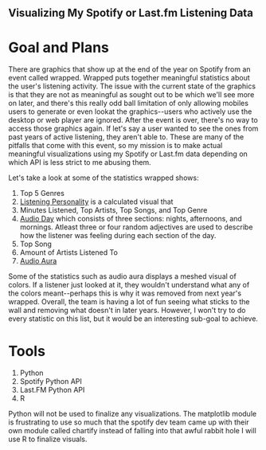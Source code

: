 ## Visualizing My Spotify or Last.fm Listening Data

# Goal and Plans
There are graphics that show up at the end of the year on Spotify from an event called wrapped. 
Wrapped puts together meaningful statistics about the user's listening activity. The issue with 
the current state of the graphics is that they are not as meaningful as sought out to be
which we'll see more on later, and there's this really odd ball limitation of only allowing mobiles users 
to generate or even lookat the graphics--users who actively use the desktop or web player are ignored. 
After the event is over, there's no way to access those graphics again. If let's say a user wanted to see the ones 
from past years of active listening, they aren't able to. These are many of the pitfalls that come with
this event, so my mission is to make actual meaningful visualizations using my Spotify or Last.fm data depending
on which API is less strict to me abusing them.

Let's take a look at some of the statistics wrapped shows:
1. Top 5 Genres
2. [Listening Personality](https://engineering.atspotify.com/2023/01/whats-a-listening-personality/) is a calculated visual that 
3. Minutes Listened, Top Artists, Top Songs, and Top Genre
4. [Audio Day](https://techcrunch.com/wp-content/uploads/2022/11/Audio-Day-Share.png) which consists of three sections: nights, afternoons, and mornings. 
Atleast three or four random adjectives are used to describe how the listener was feeling during each section of the day.
6. Top Song
7. Amount of Artists Listened To
8. [Audio Aura](https://newsroom.spotify.com/2021-12-01/learn-more-about-the-audio-aura-in-your-spotify-2021-wrapped-with-aura-reader-mystic-michaela/)

Some of the statistics such as audio aura displays a meshed visual of colors. If a listener just looked at it, they wouldn't understand what any of the colors
meant--perhaps this is why it was removed from next year's wrapped. Overall, the team is having a lot of fun seeing what sticks to the wall and removing what doesn't
in later years. However, I won't try to do every statistic on this list, but it would be an interesting sub-goal to achieve.

# Tools
1. Python
2. Spotify Python API
3. Last.FM Python API
4. R 

Python will not be used to finalize any visualizations. The matplotlib module is frustrating to use so much that the spotify dev team 
came up with their own module called chartify instead of falling into that awful rabbit hole I will use R to finalize visuals.
